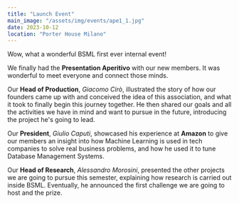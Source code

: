 ```yaml
---
title: "Launch Event"
main_image: "/assets/img/events/ape1_1.jpg"
date: 2023-10-12
location: "Porter House Milano"
---
```

Wow, what a wonderful BSML first ever internal event!

We finally had the **Presentation Aperitivo** with our new members. It was wonderful to meet everyone and connect those minds.

Our **Head of Production**, *Giacomo Cirò*, illustrated the story of how our founders came up with and conceived the idea of this association, and what it took to finally begin this journey together. He then shared our goals and all the activities we have in mind and want to pursue in the future, introducing the project he's going to lead.

Our **President**, *Giulio Caputi*, showcased his experience at **Amazon** to give our members an insight into how Machine Learning is used in tech companies to solve real business problems, and how he used it to tune Database Management Systems.

Our **Head of Research**, *Alessandro Morosini*, presented the other projects we are going to pursue this semester, explaining how research is carried out inside BSML. Eventually, he announced the first challenge we are going to host and the prize.

<br>
<div class="col-lg-12 d-flex justify-content-center event-gallery">
    <img src="/assets/img/events/ape1_2.jpg" style="max-width:35%;" alt="" class="img-fluid">
    <img src="/assets/img/events/ape1_3.jpg" style="max-width:50%;" alt="" class="img-fluid">
    <img src="/assets/img/events/ape1_4.jpg" style="max-width:40%;" alt="" class="img-fluid">
</div>

